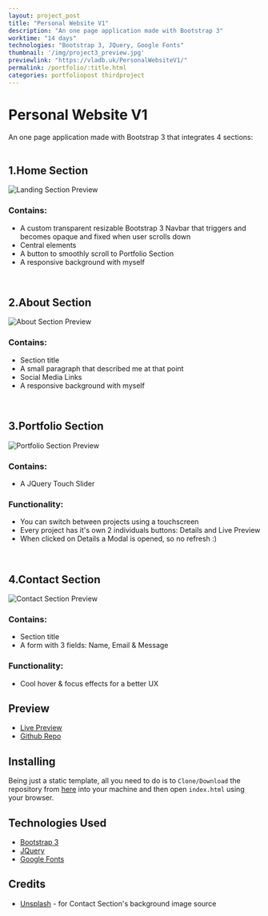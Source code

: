 ```yaml
---
layout: project_post
title: "Personal Website V1"
description: "An one page application made with Bootstrap 3"
worktime: "14 days"
technologies: "Bootstrap 3, JQuery, Google Fonts"
thumbnail: '/img/project3_preview.jpg'
previewlink: "https://vladb.uk/PersonalWebsiteV1/"
permalink: /portfolio/:title.html
categories: portfoliopost thirdproject
---
```

# Personal Website V1
An one page application made with Bootstrap 3 that integrates 4 sections:
<br><br>
## 1.Home Section
![Landing Section Preview](../img/proj_previews/proj3/landing.jpg)
### Contains:
* A custom transparent resizable Bootstrap 3 Navbar that triggers and becomes opaque and fixed when user scrolls down
* Central elements
* A button to smoothly scroll to Portfolio Section
* A responsive background with myself  

<br>

## 2.About Section
![About Section Preview](../img/proj_previews/proj3/about.jpg)
### Contains:
* Section title
* A small paragraph that described me at that point
* Social Media Links
* A responsive background with myself

<br>

## 3.Portfolio Section
![Portfolio Section Preview](../img/proj_previews/proj3/portfolio.jpg)
### Contains:
* A JQuery Touch Slider
### Functionality:
* You can switch between projects using a touchscreen
* Every project has it's own 2 individuals buttons: Details and Live Preview
* When clicked on Details a Modal is opened, so no refresh :)

<br>

## 4.Contact Section
![Contact Section Preview](../img/proj_previews/proj3/contact.jpg)
### Contains:
* Section title
* A form with 3 fields: Name, Email & Message
### Functionality:
* Cool hover & focus effects for a better UX

## Preview
* [Live Preview](https://vladb.uk/PersonalWebsiteV1)
* [Github Repo](https://github.com/vladbbr/PersonalWebsiteV1)

## Installing
Being just a static template, all you need to do is to `Clone/Download` the repository
from [here](https://github.com/vladbbr/PersonalWebsiteV1) into your machine and then open `index.html` using your browser.

## Technologies Used
* [Bootstrap 3](https://getbootstrap.com/docs/3.3/)
* [JQuery](https://jquery.com/)
* [Google Fonts](https://fonts.google.com/)

## Credits
* [Unsplash](https://unsplash.com/) - for Contact Section's background image source

